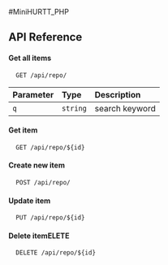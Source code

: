 
#MiniHURTT_PHP


## API Reference

#### Get all items

```http
  GET /api/repo/
```
| Parameter | Type     | Description                |
| :-------- | :------- | :------------------------- |
| `q` | `string` | search keyword |

#### Get item

```http
  GET /api/repo/${id}
```
#### Create new item

```http
  POST /api/repo/
```
#### Update item

```http
  PUT /api/repo/${id}
```
#### Delete itemELETE

```http
  DELETE /api/repo/${id}
```
  
